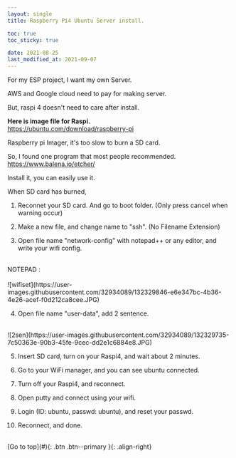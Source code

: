 ```yaml
---
layout: single
title: Raspberry Pi4 Ubuntu Server install.

toc: true
toc_sticky: true

date: 2021-08-25
last_modified_at: 2021-09-07
---
```


For my ESP project, I want my own Server. <br>

AWS and Google cloud need to pay for making server. <br>

But, raspi 4 doesn't need to care after install. <br>

**Here is image file for Raspi.**  <br>
<https://ubuntu.com/download/raspberry-pi> <br>

Raspberry pi Imager, it's too slow to burn a SD card. <br>

So, I found one program that most people recommended. <br> 
<https://www.balena.io/etcher/> <br>

Install it, you can easily use it. <br>

When SD card has burned, <br>

1. Reconnet your SD card. And go to boot folder. (Only press cancel when warning occur)

2. Make a new file, and change name to "ssh". (No Filename Extension)

3. Open file name "network-config" with notepad++ or any editor, and write your wifi config. <br>
<br>
NOTEPAD : <https://notepad-plus-plus.org/downloads/> <br>
<br> 
![wifiset](https://user-images.githubusercontent.com/32934089/132329846-e6e347bc-4b36-4e26-acef-f0d212ca8cee.JPG) 
<br>

4. Open file name "user-data", add 2 sentence. <br>
<br> 
![2sen](https://user-images.githubusercontent.com/32934089/132329735-7c50363e-90b3-45fe-9cec-dd2e1c6884e8.JPG) 
<br>

5. Insert SD card, turn on your Raspi4, and wait about 2 minutes. <br>

6. Go to your WiFi manager, and you can see ubuntu connected. <br>

7. Turn off your Raspi4, and reconnect. <br>

8. Open putty and connect using your wifi. <br>

9. Login (ID: ubuntu, passwd: ubuntu), and reset your passwd. <br>

10. Reconnect, and done. <br>

<br>
[Go to top](#){: .btn .btn--primary }{: .align-right}
